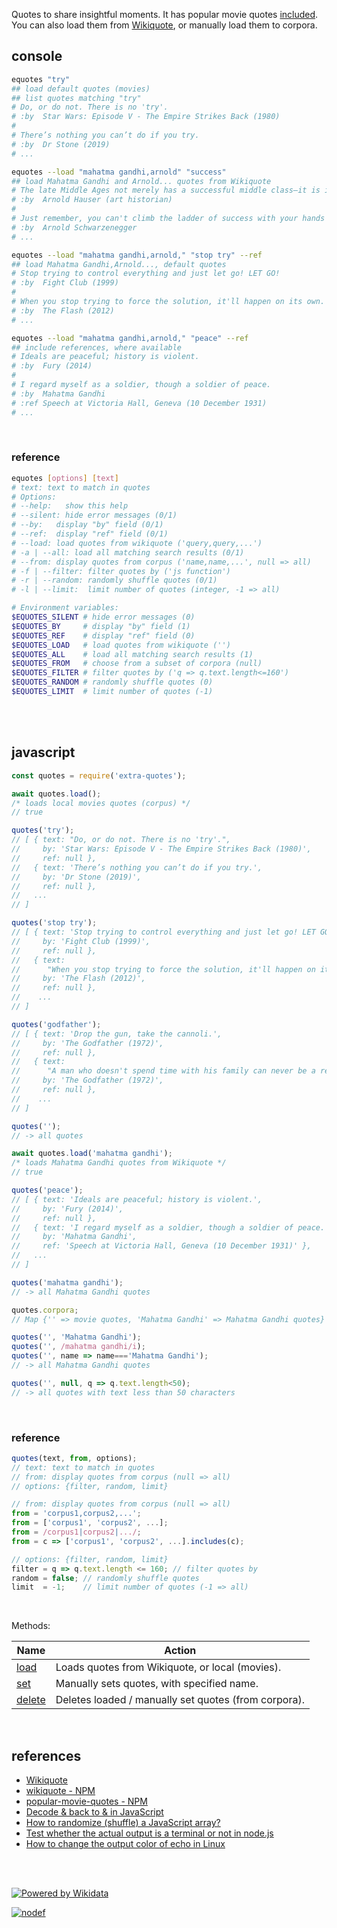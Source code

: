 Quotes to share insightful moments. It has popular movie quotes [included].
You can also load them from [Wikiquote], or manually load them to corpora.


## console

```bash
equotes "try"
## load default quotes (movies)
## list quotes matching "try"
# Do, or do not. There is no 'try'.
# :by  Star Wars: Episode V - The Empire Strikes Back (1980)
#
# There’s nothing you can’t do if you try.
# :by  Dr Stone (2019)
# ...

equotes --load "mahatma gandhi,arnold" "success"
## load Mahatma Gandhi and Arnold... quotes from Wikiquote
# The late Middle Ages not merely has a successful middle class—it is in fact a middle-class period.
# :by  Arnold Hauser (art historian)
#
# Just remember, you can't climb the ladder of success with your hands in your pockets.
# :by  Arnold Schwarzenegger
# ...

equotes --load "mahatma gandhi,arnold," "stop try" --ref
## load Mahatma Gandhi,Arnold..., default quotes
# Stop trying to control everything and just let go! LET GO!
# :by  Fight Club (1999)
#
# When you stop trying to force the solution, it'll happen on its own.
# :by  The Flash (2012)
# ...

equotes --load "mahatma gandhi,arnold," "peace" --ref
## include references, where available
# Ideals are peaceful; history is violent.
# :by  Fury (2014)
#
# I regard myself as a soldier, though a soldier of peace.
# :by  Mahatma Gandhi
# :ref Speech at Victoria Hall, Geneva (10 December 1931)
# ...
```
<br>

### reference

```bash
equotes [options] [text]
# text: text to match in quotes
# Options:
# --help:   show this help
# --silent: hide error messages (0/1)
# --by:   display "by" field (0/1)
# --ref:  display "ref" field (0/1)
# --load: load quotes from wikiquote ('query,query,...')
# -a | --all: load all matching search results (0/1)
# --from: display quotes from corpus ('name,name,...', null => all)
# -f | --filter: filter quotes by ('js function')
# -r | --random: randomly shuffle quotes (0/1)
# -l | --limit:  limit number of quotes (integer, -1 => all)

# Environment variables:
$EQUOTES_SILENT # hide error messages (0)
$EQUOTES_BY     # display "by" field (1)
$EQUOTES_REF    # display "ref" field (0)
$EQUOTES_LOAD   # load quotes from wikiquote ('')
$EQUOTES_ALL    # load all matching search results (1)
$EQUOTES_FROM   # choose from a subset of corpora (null)
$EQUOTES_FILTER # filter quotes by ('q => q.text.length<=160')
$EQUOTES_RANDOM # randomly shuffle quotes (0)
$EQUOTES_LIMIT  # limit number of quotes (-1)
```
<br>
<br>

## javascript

```javascript
const quotes = require('extra-quotes');

await quotes.load();
/* loads local movies quotes (corpus) */
// true

quotes('try');
// [ { text: "Do, or do not. There is no 'try'.",
//     by: 'Star Wars: Episode V - The Empire Strikes Back (1980)',
//     ref: null },
//   { text: 'There’s nothing you can’t do if you try.',
//     by: 'Dr Stone (2019)',
//     ref: null },
//   ...
// ]

quotes('stop try');
// [ { text: 'Stop trying to control everything and just let go! LET GO!',
//     by: 'Fight Club (1999)',
//     ref: null },
//   { text:
//      "When you stop trying to force the solution, it'll happen on its own.",
//     by: 'The Flash (2012)',
//     ref: null },
//    ...
// ]

quotes('godfather');
// [ { text: 'Drop the gun, take the cannoli.',
//     by: 'The Godfather (1972)',
//     ref: null },
//   { text:
//      "A man who doesn't spend time with his family can never be a real man.",
//     by: 'The Godfather (1972)',
//     ref: null },
//    ...
// ]

quotes('');
// -> all quotes

await quotes.load('mahatma gandhi');
/* loads Mahatma Gandhi quotes from Wikiquote */
// true

quotes('peace');
// [ { text: 'Ideals are peaceful; history is violent.',
//     by: 'Fury (2014)',
//     ref: null },
//   { text: 'I regard myself as a soldier, though a soldier of peace.',
//     by: 'Mahatma Gandhi',
//     ref: 'Speech at Victoria Hall, Geneva (10 December 1931)' },
//   ...
// ]

quotes('mahatma gandhi');
// -> all Mahatma Gandhi quotes

quotes.corpora;
// Map {'' => movie quotes, 'Mahatma Gandhi' => Mahatma Gandhi quotes}

quotes('', 'Mahatma Gandhi');
quotes('', /mahatma gandhi/i);
quotes('', name => name==='Mahatma Gandhi');
// -> all Mahatma Gandhi quotes

quotes('', null, q => q.text.length<50);
// -> all quotes with text less than 50 characters
```
<br>

### reference

```javascript
quotes(text, from, options);
// text: text to match in quotes
// from: display quotes from corpus (null => all)
// options: {filter, random, limit}

// from: display quotes from corpus (null => all)
from = 'corpus1,corpus2,...';
from = ['corpus1', 'corpus2', ...];
from = /corpus1|corpus2|.../;
from = c => ['corpus1', 'corpus2', ...].includes(c);

// options: {filter, random, limit}
filter = q => q.text.length <= 160; // filter quotes by
random = false; // randomly shuffle quotes
limit  = -1;    // limit number of quotes (-1 => all)
```
<br>

Methods:

| Name                | Action
|---------------------|-------
| [load]              | Loads quotes from Wikiquote, or local (movies).
| [set]               | Manually sets quotes, with specified name.
| [delete]            | Deletes loaded / manually set quotes (from corpora).

<br>

## references
- [Wikiquote](https://en.wikiquote.org/wiki/Main_Page)
- [wikiquote - NPM](https://www.npmjs.com/package/wikiquote)
- [popular-movie-quotes - NPM](https://www.npmjs.com/package/popular-movie-quotes)
- [Decode &amp; back to & in JavaScript](https://stackoverflow.com/questions/3700326/decode-amp-back-to-in-javascript)
- [How to randomize (shuffle) a JavaScript array?](https://stackoverflow.com/questions/2450954/how-to-randomize-shuffle-a-javascript-array)
- [Test whether the actual output is a terminal or not in node.js](https://stackoverflow.com/questions/7080458/test-whether-the-actual-output-is-a-terminal-or-not-in-node-js)
- [How to change the output color of echo in Linux](https://stackoverflow.com/questions/5947742/how-to-change-the-output-color-of-echo-in-linux)

<br>
<br>

[![Powered by Wikidata][powered_by_wikidata_img]][powered_by_wikidata_url]

[![nodef](https://merferry.glitch.me/card/extra-quotes.svg)](https://nodef.github.io)


[Wikiquote]: https://en.wikiquote.org/wiki/Main_Page
[included]: https://github.com/nodef/extra-quotes/blob/master/index.csv
[load]: https://github.com/nodef/extra-quotes/wiki/load
[set]: https://github.com/nodef/extra-quotes/wiki/set
[delete]: https://github.com/nodef/extra-quotes/wiki/delete
[powered_by_wikidata_img]: https://upload.wikimedia.org/wikipedia/commons/a/ae/Wikidata_Stamp_Rec_Dark.svg
[powered_by_wikidata_url]: https://www.wikidata.org/wiki/Wikidata:Data_access#Best_practices_to_follow
